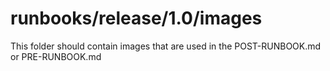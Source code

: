 # runbooks/release/1.0/images

This folder should contain images that are used in the POST-RUNBOOK.md or PRE-RUNBOOK.md
